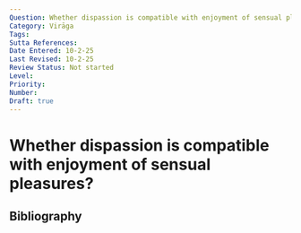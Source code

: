 ```yaml
---
Question: Whether dispassion is compatible with enjoyment of sensual pleasures?
Category: Virāga
Tags: 
Sutta References: 
Date Entered: 10-2-25
Last Revised: 10-2-25
Review Status: Not started
Level: 
Priority: 
Number: 
Draft: true
---
```


# Whether dispassion is compatible with enjoyment of sensual pleasures?

## Bibliography

<!-- 

Notes:



-->